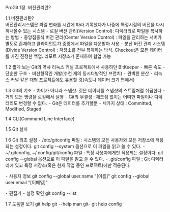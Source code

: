 ProGit 1장. 버전관리란?

1.1 버전관리란?</br>
버전관리시스템은 파일 변화를 시간에 따라 기록했다가 나중에 특정시점의 버전을 다시 꺼내올수 있는 시스템
⁃ 로컬 버전 관리(Version Control): 디렉터리로 파일을 복사하는 방법
⁃ 중앙집중식 버전 관리(Center Version Control) : 파일을 관리하는 서버가 별도로 존재하고 클라이언트가 중앙에서 파일을 다운받아 사용
⁃ 분산 버전 관리 시스템(Divide Version Control) : 저장소를 전부 복제하는 방식. Checkout은 모든 데이터를 가진 진정한 백업. 리모트 저장소가 존재하여 협업 가능 

1.2 짧게 보는 Git의 역사
리눅스 커널 프로젝트에서 사용하던 BitKeeper
⁃ 빠른 속도
⁃ 단순한 구조
⁃ 비선형적인 개발(수천 개의 동시다발적인 브랜치)
⁃ 완벽한 분산
⁃ 리눅스 커널 같은 대형 프로젝트에도 유용할 것(속도나 데이터 크기 면에서)

1.3 Git의 기초
⁃ 차이가 아니라 스냅샷. 깃은 데이터를 스냅샷의 스트림처럼 취급한다
⁃ 거의 모든 명령을 로컬에서 실행
⁃ Git의 무결성 : 체크섬 없이는 어떠한 파일이나 디렉터리도 변경할 수 없다. 
⁃ Git은 데이터를 추가할뿐 
⁃ 세가지 상태 : Committed, Modified, Staged 

1.4 CLI(Command Line Interface)

1.5 Git 설치

1.6 Git 최초 설정
⁃ /etc/gitconfig 파일 : 시스템의 모든 사용자와 모든 저장소에 적용되는 설정이다. git config --system 옵션으로 이 파일을 읽고 쓸 수 있다.
⁃ ~/.gitconfig, ~/.config/git/config 파일 : 특정 사용자에게만 적용되는 설정이다. git config --global 옵션으로 이 파일을 읽고 쓸 수 있다.
⁃ .git/config 파일 : Git 디렉터리에 있고 특정 저장소(혹은 현재 작업 중인 프로젝트)에만 적용된다.

⁃ 사용자 정보
git config --global user.name "[이름]"
git config --global user.email "[이메일]"

⁃ 편집기
⁃ 설정 확인
git config --list

1.7 도움말 보기
git help <verb>
git <verb> --help
man git-<verb>
git help config
